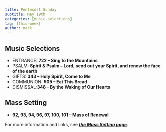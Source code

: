 ```yaml
---
title: Pentecost Sunday
subtitle: May 19th 
categories: [music-selections]
tag: [this-week]
author: mark
---
```


## Music Selections

- ENTRANCE: **722 – Sing to the Mountains**
- PSALM: **Spirit & Psalm – Lord, send out your Spirit, and renew the face of the earth**
- GIFTS: **343 – Holy Spirit, Come to Me**
- COMMUNION: **505 – Eat This Bread**
- DISMISSAL:**348 – By the Waking of Our Hearts**

## Mass Setting

- **92, 93, 94, 96, 97, 100, 101 – Mass of Renewal**

For more information and links, see _**[the Mass Setting page](/mass-setting/)**_.
  